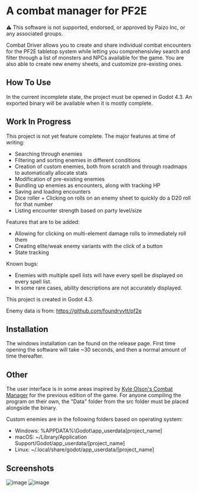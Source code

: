 # A combat manager for PF2E

⚠ This software is not supported, endorsed, or approved by Paizo Inc, or any associated groups.

Combat Driver allows you to create and share individual combat encounters for the PF2E tabletop system while letting you comprehensivley search and filter through a list of monsters and NPCs available for the game.
You are also able to create new enemy sheets, and customize pre-existing ones.

## How To Use
In the current incomplete state, the project must be opened in Godot 4.3. An exported binary will be available when it is mostly complete.

## Work In Progress
This project is not yet feature complete. The major features at time of writing:
* Searching through enemies
* Filtering and sorting enemies in different conditions
* Creation of custom enemies, both from scratch and through roadmaps to automatically allocate stats
* Modification of pre-existing enemies
* Bundling up enemies as encounters, along with tracking HP
* Saving and loading encounters
* Dice roller + Clicking on rolls on an enemy sheet to quickly do a D20 roll for that number
* Listing encounter strength based on party level/size

Features that are to be added:
* Allowing for clicking on multi-element damage rolls to immediately roll them
* Creating elite/weak enemy variants with the click of a button
* State tracking

Known bugs:
* Enemies with multiple spell lists will have every spell be displayed on every spell list.
* In some rare cases, ability descriptions are not accurately displayed.

This project is created in Godot 4.3.

Enemy data is from: https://github.com/foundryvtt/pf2e

## Installation
The windows installation can be found on the release page. First time opening the software will take ~30 seconds, and then a normal amount of time thereafter.

## Other
The user interface is in some areas inspired by [Kyle Olson's Combat Manager](http://combatmanager.com/) for the previous edition of the game.
For anyone compiling the program on their own, the "Data" folder from the src folder must be placed alongside the binary.

Custom enemies are in the following folders based on operating system:
* Windows: %APPDATA%\Godot\app_userdata\[project_name]
* macOS: ~/Library/Application Support/Godot/app_userdata/[project_name]
* Linux: ~/.local/share/godot/app_userdata/[project_name]


## Screenshots
![image](https://github.com/user-attachments/assets/bdebaf4b-d99e-4323-b8bb-fc46a65628c1)
![image](https://github.com/user-attachments/assets/3b3a801c-80a0-4cc4-bf32-ecc8271d09b9)

